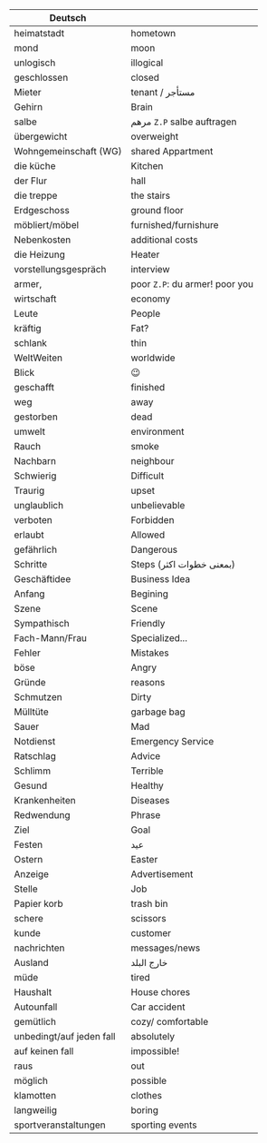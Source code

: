 
| **Deutsch** |  |
| ---- | ---- |
| heimatstadt | hometown |
| mond | moon |
| unlogisch | illogical |
| geschlossen | closed |
| Mieter | tenant / مستأجر |
| Gehirn | Brain |
| salbe | مرهم `Z.P` salbe auftragen |
| übergewicht | overweight |
| Wohngemeinschaft (WG) | shared Appartment |
| die küche | Kitchen |
| der Flur | hall |
| die treppe | the stairs |
| Erdgeschoss | ground floor |
| möbliert/möbel | furnished/furnishure |
| Nebenkosten | additional costs |
| die Heizung | Heater |
| vorstellungsgespräch | interview |
| armer, | poor `Z.P`: du armer! poor you |
| wirtschaft | economy |
| Leute | People |
| kräftig | Fat? |
| schlank | thin |
| WeltWeiten | worldwide |
| Blick | 😉 |
| geschafft | finished |
| weg | away |
| gestorben | dead |
| umwelt | environment |
| Rauch | smoke |
| Nachbarn | neighbour |
| Schwierig | Difficult |
| Traurig | upset |
| unglaublich | unbelievable |
| verboten | Forbidden |
| erlaubt | Allowed |
| gefährlich | Dangerous |
| Schritte | Steps (بمعنى خطوات اكثر) |
| Geschäftidee | Business Idea |
| Anfang | Begining |
| Szene | Scene |
| Sympathisch | Friendly |
| Fach-Mann/Frau | Specialized... |
| Fehler | Mistakes |
| böse | Angry |
| Gründe | reasons |
| Schmutzen | Dirty |
| Mülltüte | garbage bag |
| Sauer | Mad |
| Notdienst | Emergency Service |
| Ratschlag | Advice |
| Schlimm | Terrible |
| Gesund | Healthy |
| Krankenheiten | Diseases |
| Redwendung | Phrase |
| Ziel | Goal |
| Festen | عيد |
| Ostern | Easter |
| Anzeige | Advertisement |
| Stelle | Job |
| Papier korb | trash bin |
| schere | scissors |
| kunde | customer |
| nachrichten | messages/news |
| Ausland | خارج البلد |
| müde | tired |
| Haushalt | House chores |
| Autounfall | Car accident |
| gemütlich | cozy/ comfortable |
| unbedingt/auf jeden fall | absolutely |
| auf keinen fall | impossible! |
| raus | out |
| möglich | possible |
| klamotten | clothes |
| langweilig | boring |
| sportveranstaltungen | sporting events |
